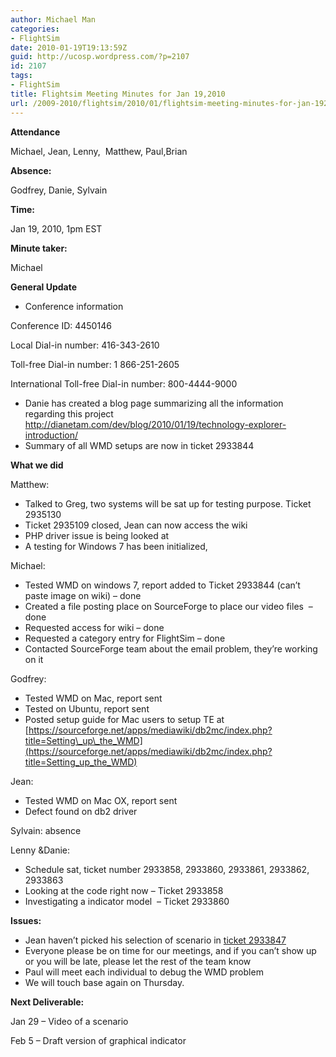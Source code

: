 ```yaml
---
author: Michael Man
categories:
- FlightSim
date: 2010-01-19T19:13:59Z
guid: http://ucosp.wordpress.com/?p=2107
id: 2107
tags:
- FlightSim
title: Flightsim Meeting Minutes for Jan 19,2010
url: /2009-2010/flightsim/2010/01/flightsim-meeting-minutes-for-jan-192010/
---
```


**Attendance**

Michael, Jean, Lenny,  Matthew, Paul,Brian

**Absence:**

Godfrey, Danie, Sylvain

**Time:**

Jan 19, 2010, 1pm EST

**Minute taker:** 

Michael

**General Update**

  * Conference information

Conference ID: 4450146
  
Local Dial-in number: 416-343-2610
  
Toll-free Dial-in number: 1 866-251-2605
  
International Toll-free Dial-in number: 800-4444-9000

  * Danie has created a blog page summarizing all the information regarding this project <http://dianetam.com/dev/blog/2010/01/19/technology-explorer-introduction/>
  * Summary of all WMD setups are now in ticket 2933844

**What we did**

Matthew:

  * Talked to Greg, two systems will be sat up for testing purpose. Ticket 2935130
  * Ticket 2935109 closed, Jean can now access the wiki
  * PHP driver issue is being looked at
  * A testing for Windows 7 has been initialized,

Michael:

  * Tested WMD on windows 7, report added to Ticket 2933844 (can’t paste image on wiki) &#8211; done
  * Created a file posting place on SourceForge to place our video files  &#8211; done
  * Requested access for wiki – done
  * Requested a category entry for FlightSim &#8211; done
  * Contacted SourceForge team about the email problem, they’re working on it

Godfrey:

  * Tested WMD on Mac, report sent
  * Tested on Ubuntu, report sent
  * Posted setup guide for Mac users to setup TE at [https://sourceforge.net/apps/mediawiki/db2mc/index.php?title=Setting\_up\_the_WMD](https://sourceforge.net/apps/mediawiki/db2mc/index.php?title=Setting_up_the_WMD)

Jean:

  * Tested WMD on Mac OX, report sent
  * Defect found on db2 driver

Sylvain: absence

Lenny &Danie:

  * Schedule sat, ticket number 2933858, 2933860, 2933861, 2933862, 2933863
  * Looking at the code right now – Ticket 2933858
  * Investigating a indicator model  &#8211; Ticket 2933860

**Issues:**

  * Jean haven’t picked his selection of scenario in [ticket 2933847](https://sourceforge.net/tracker/?func=detail&aid=2933847&group_id=211760&atid=1263049)
  * Everyone please be on time for our meetings, and if you can’t show up or you will be late, please let the rest of the team know
  * Paul will meet each individual to debug the WMD problem
  * We will touch base again on Thursday.

**Next Deliverable:**

Jan 29 – Video of a scenario

Feb 5 – Draft version of graphical indicator